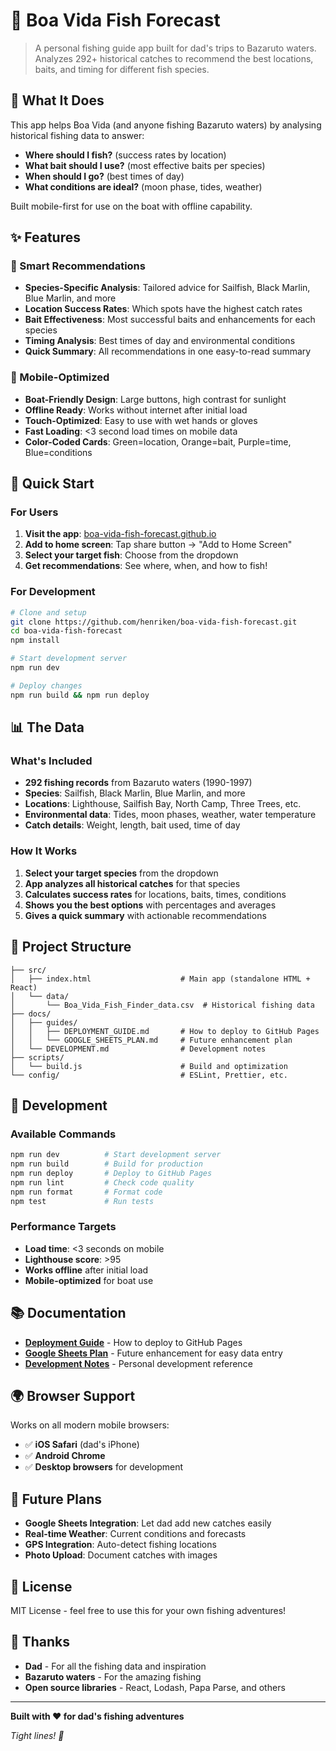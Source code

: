 # 🎣 Boa Vida Fish Forecast

> A personal fishing guide app built for dad's trips to Bazaruto waters. Analyzes 292+ historical catches to recommend the best locations, baits, and timing for different fish species.

## 🌊 What It Does

This app helps Boa Vida (and anyone fishing Bazaruto waters) by analysing historical fishing data to answer:
- **Where should I fish?** (success rates by location)
- **What bait should I use?** (most effective baits per species)
- **When should I go?** (best times of day)
- **What conditions are ideal?** (moon phase, tides, weather)

Built mobile-first for use on the boat with offline capability.

## ✨ Features

### 🎯 Smart Recommendations
- **Species-Specific Analysis**: Tailored advice for Sailfish, Black Marlin, Blue Marlin, and more
- **Location Success Rates**: Which spots have the highest catch rates
- **Bait Effectiveness**: Most successful baits and enhancements for each species
- **Timing Analysis**: Best times of day and environmental conditions
- **Quick Summary**: All recommendations in one easy-to-read summary

### 📱 Mobile-Optimized
- **Boat-Friendly Design**: Large buttons, high contrast for sunlight
- **Offline Ready**: Works without internet after initial load
- **Touch-Optimized**: Easy to use with wet hands or gloves
- **Fast Loading**: <3 second load times on mobile data
- **Color-Coded Cards**: Green=location, Orange=bait, Purple=time, Blue=conditions

## 🚀 Quick Start

### For Users
1. **Visit the app**: [boa-vida-fish-forecast.github.io](https://henriken.github.io/boa-vida-fish-forecast)
2. **Add to home screen**: Tap share button → "Add to Home Screen"
3. **Select your target fish**: Choose from the dropdown
4. **Get recommendations**: See where, when, and how to fish!

### For Development
```bash
# Clone and setup
git clone https://github.com/henriken/boa-vida-fish-forecast.git
cd boa-vida-fish-forecast
npm install

# Start development server
npm run dev

# Deploy changes
npm run build && npm run deploy
```

## 📊 The Data

### What's Included
- **292 fishing records** from Bazaruto waters (1990-1997)
- **Species**: Sailfish, Black Marlin, Blue Marlin, and more
- **Locations**: Lighthouse, Sailfish Bay, North Camp, Three Trees, etc.
- **Environmental data**: Tides, moon phases, weather, water temperature
- **Catch details**: Weight, length, bait used, time of day

### How It Works
1. **Select your target species** from the dropdown
2. **App analyzes all historical catches** for that species
3. **Calculates success rates** for locations, baits, times, conditions
4. **Shows you the best options** with percentages and averages
5. **Gives a quick summary** with actionable recommendations

## 📁 Project Structure

```
├── src/
│   ├── index.html                    # Main app (standalone HTML + React)
│   └── data/
│       └── Boa_Vida_Fish_Finder_data.csv  # Historical fishing data
├── docs/
│   ├── guides/
│   │   ├── DEPLOYMENT_GUIDE.md       # How to deploy to GitHub Pages
│   │   └── GOOGLE_SHEETS_PLAN.md     # Future enhancement plan
│   └── DEVELOPMENT.md                # Development notes
├── scripts/
│   └── build.js                      # Build and optimization
└── config/                           # ESLint, Prettier, etc.
```

## 🔧 Development

### Available Commands
```bash
npm run dev          # Start development server
npm run build        # Build for production  
npm run deploy       # Deploy to GitHub Pages
npm run lint         # Check code quality
npm run format       # Format code
npm test             # Run tests
```

### Performance Targets
- **Load time**: <3 seconds on mobile
- **Lighthouse score**: >95
- **Works offline** after initial load
- **Mobile-optimized** for boat use

## 📚 Documentation

- **[Deployment Guide](./docs/guides/DEPLOYMENT_GUIDE.md)** - How to deploy to GitHub Pages
- **[Google Sheets Plan](./docs/guides/GOOGLE_SHEETS_PLAN.md)** - Future enhancement for easy data entry
- **[Development Notes](./docs/DEVELOPMENT.md)** - Personal development reference

## 🌍 Browser Support

Works on all modern mobile browsers:
- ✅ **iOS Safari** (dad's iPhone)
- ✅ **Android Chrome** 
- ✅ **Desktop browsers** for development

## 🔄 Future Plans

- **Google Sheets Integration**: Let dad add new catches easily
- **Real-time Weather**: Current conditions and forecasts
- **GPS Integration**: Auto-detect fishing locations
- **Photo Upload**: Document catches with images

## 📄 License

MIT License - feel free to use this for your own fishing adventures!

## 🙏 Thanks

- **Dad** - For all the fishing data and inspiration
- **Bazaruto waters** - For the amazing fishing
- **Open source libraries** - React, Lodash, Papa Parse, and others

---

**Built with ❤️ for dad's fishing adventures**

*Tight lines! 🎣*